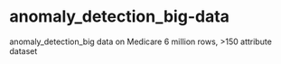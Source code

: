 # anomaly_detection_big-data
anomaly_detection_big data on Medicare 6 million rows, >150 attribute dataset
